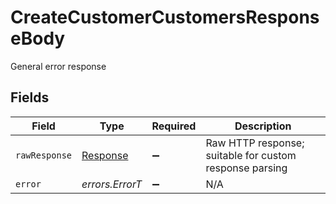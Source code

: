 # CreateCustomerCustomersResponseBody

General error response


## Fields

| Field                                                                 | Type                                                                  | Required                                                              | Description                                                           |
| --------------------------------------------------------------------- | --------------------------------------------------------------------- | --------------------------------------------------------------------- | --------------------------------------------------------------------- |
| `rawResponse`                                                         | [Response](https://developer.mozilla.org/en-US/docs/Web/API/Response) | :heavy_minus_sign:                                                    | Raw HTTP response; suitable for custom response parsing               |
| `error`                                                               | *errors.ErrorT*                                                       | :heavy_minus_sign:                                                    | N/A                                                                   |